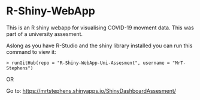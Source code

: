 # R-Shiny-WebApp
This is an R shiny webapp for visualising  COVID-19 movment data.
This was part of a university assesment. 


Aslong as you have R-Studio and the shiny library installed you can run this command to view it:
```
> runGitHub(repo = "R-Shiny-WebApp-Uni-Assesment", username = "MrT-Stephens")
```
OR

Go to: https://mrtstephens.shinyapps.io/ShinyDashboardAssesment/
